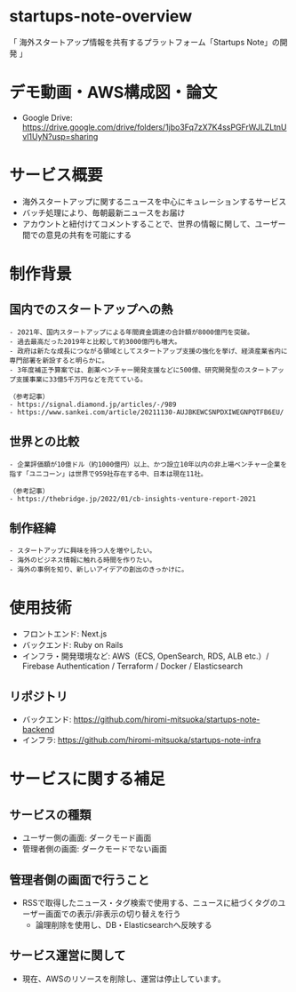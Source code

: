 # startups-note-overview
「 海外スタートアップ情報を共有するプラットフォーム「Startups Note」の開発 」

# デモ動画・AWS構成図・論文
- Google Drive: https://drive.google.com/drive/folders/1jbo3Fq7zX7K4ssPGFrWJLZLtnUvl1UyN?usp=sharing

# サービス概要
- 海外スタートアップに関するニュースを中心にキュレーションするサービス
- バッチ処理により、毎朝最新ニュースをお届け
- アカウントと紐付けてコメントすることで、世界の情報に関して、ユーザー間での意見の共有を可能にする

# 制作背景

## 国内でのスタートアップへの熱

```
- 2021年、国内スタートアップによる年間資金調達の合計額が8000億円を突破。
- 過去最高だった2019年と比較して約3000億円も増大。
- 政府は新たな成長につながる領域としてスタートアップ支援の強化を挙げ、経済産業省内に専門部署を新設すると明らかに。
- 3年度補正予算案では、創薬ベンチャー開発支援などに500億、研究開発型のスタートアップ支援事業に33億5千万円などを充てている。

（参考記事）
- https://signal.diamond.jp/articles/-/989
- https://www.sankei.com/article/20211130-AUJBKEWCSNPDXIWEGNPQTFB6EU/
```

## 世界との比較

```
- 企業評価額が10億ドル（約1000億円）以上、かつ設立10年以内の非上場ベンチャー企業を指す「ユニコーン」は世界で959社存在する中、日本は現在11社。

（参考記事）
- https://thebridge.jp/2022/01/cb-insights-venture-report-2021
```

## 制作経緯

```
- スタートアップに興味を持つ人を増やしたい。
- 海外のビジネス情報に触れる時間を作りたい。
- 海外の事例を知り、新しいアイデアの創出のきっかけに。
```


# 使用技術
- フロントエンド: Next.js
- バックエンド: Ruby on Rails
- インフラ・開発環境など: AWS（ECS, OpenSearch, RDS, ALB etc.）/ Firebase Authentication / Terraform / Docker / Elasticsearch

## リポジトリ
- バックエンド: https://github.com/hiromi-mitsuoka/startups-note-backend
- インフラ: https://github.com/hiromi-mitsuoka/startups-note-infra

# サービスに関する補足

## サービスの種類
- ユーザー側の画面: ダークモード画面
- 管理者側の画面: ダークモードでない画面

## 管理者側の画面で行うこと
- RSSで取得したニュース・タグ検索で使用する、ニュースに紐づくタグのユーザー画面での表示/非表示の切り替えを行う
  - 論理削除を使用し、DB・Elasticsearchへ反映する

## サービス運営に関して
- 現在、AWSのリソースを削除し、運営は停止しています。


